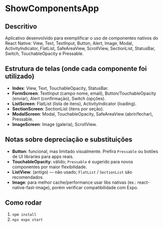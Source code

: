# ShowComponentsApp

## Descritivo
Aplicativo desenvolvido para exemplificar o uso de componentes nativos do React Native: View, Text, TextInput, Button, Alert, Image, Modal, ActivityIndicator, FlatList, SafeAreaView, ScrollView, SectionList, StatusBar, Switch, TouchableOpacity e Pressable.

## Estrutura de telas (onde cada componente foi utilizado)
- **Index**: View, Text, TouchableOpacity, StatusBar.
- **FormScreen**: TextInput (campo nome, email), Button/TouchableOpacity (enviar), Alert (confirmação), Switch (opções).
- **ListScreen**: FlatList (lista de itens), ActivityIndicator (loading).
- **SectionScreen**: SectionList (itens por seção).
- **ModalScreen**: Modal, TouchableOpacity, SafeAreaView (abrir/fechar), Pressable.
- **ImageScreen**: Image (galeria), ScrollView.


## Notas sobre depreciação e substituições
- **Button**: funcional, mas limitado visualmente. Prefira `Pressable` ou botões de UI libraries para apps reais.
- **TouchableOpacity**: válido; `Pressable` é sugerido para novos componentes por maior flexibilidade.
- **ListView**: (antigo) — não usado; `FlatList` / `SectionList` são recomendados.
- **Image**: para melhor cache/performance usar libs nativas (ex.: react-native-fast-image), porém verificar compatibilidade com Expo.

## Como rodar
1. `npm install`
2. `npx expo start`


